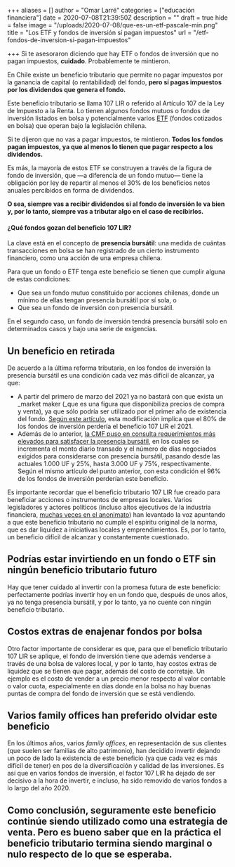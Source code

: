 +++
aliases = []
author = "Omar Larré"
categories = ["educación financiera"]
date = 2020-07-08T21:39:50Z
description = ""
draft = true
hide = false
image = "/uploads/2020-07-08/que-es-un-etf-pascale-min.png"
title = "Los ETF y fondos de inversión sí pagan impuestos"
url = "/etf-fondos-de-inversion-si-pagan-impuestos"

+++
Si te asesoraron diciendo que hay ETF o fondos de inversión que no pagan impuestos, **cuidado**. Probablemente te mintieron.

En Chile existe un beneficio tributario que permite no pagar impuestos por la ganancia de capital (o rentabilidad) del fondo, **pero sí pagas impuestos por los dividendos que genera el fondo.**

Este beneficio tributario se llama 107 LIR o referido al Artículo 107 de la Ley de Impuesto a la Renta. Lo tienen algunos fondos mutuos o fondos de inversión listados en bolsa y potencialmente varios [ETF](https://edu.fintual.cl/el-porqu%C3%A9-fintual-usa-etfs-77b7e7336f86/) (fondos cotizados en bolsa) que operan bajo la legislación chilena.

Si te dijeron que no vas a pagar impuestos, te mintieron. **Todos los fondos pagan impuestos, ya que al menos lo tienen que pagar respecto a los dividendos.**

Es más, la mayoría de estos ETF se construyen a través de la figura de fondo de inversión, que —a diferencia de un fondo mutuo— tiene la obligación por ley de repartir al menos el 30% de los beneficios netos anuales percibidos en forma de dividendos.

**O sea, siempre vas a recibir dividendos si al fondo de inversión le va bien y, por lo tanto, siempre vas a tributar algo en el caso de recibirlos.**

#### ¿Qué fondos gozan del beneficio 107 LIR?

La clave está en el concepto de **presencia bursátil**: una medida de cuántas transacciones en bolsa se han registrado de un cierto instrumento financiero, como una acción de una empresa chilena.

Para que un fondo o ETF tenga este beneficio se tienen que cumplir alguna de estas condiciones:

* Que sea un fondo mutuo constituido por acciones chilenas, donde un mínimo de ellas tengan presencia bursátil por sí sola, o
* Que sea un fondo de inversión con presencia bursátil.

En el segundo caso, un fondo de inversión tendrá presencia bursátil solo en determinados casos y bajo una serie de exigencias.

## Un beneficio en retirada

De acuerdo a la última reforma tributaria, en los fondos de inversión la presencia bursátil es una condición cada vez más difícil de alcanzar, ya que:

* A partir del primero de marzo del 2021 ya no bastará con que exista un _market maker (_que es una figura que disponibiliza precios de compra y venta), ya que sólo podría ser utilizado por el primer año de existencia del fondo. [Según este artículo](https://www.elmercurio.com/inversiones/noticias/columnas/2020/03/19/bolsa-chilena-las-tragedias-nunca-llegan-solas.aspx), esta modificación implica que el 80% de los fondos de inversión perdería el beneficio 107 LIR el 2021.
* Además de lo anterior, [la CMF puso en consulta requerimientos más elevados para satisfacer la presencia bursátil](http://www.cmfchile.cl/portal/prensa/604/w3-article-27473.html), en los cuales se incrementa el monto diario transado y el número de días negociados exigidos para considerarse con presencia bursátil, pasando desde las actuales 1.000 UF y 25%, hasta 3.000 UF y 75%, respectivamente. Según el mismo artículo del punto anterior, con esta condición el 96% de los fondos de inversión perderían este beneficio.

Es importante recordar que el beneficio tributario 107 LIR fue creado para beneficiar acciones o instrumentos de empresas locales. Varios legisladores y actores políticos (incluso altos ejecutivos de la industria financiera, [muchas veces en el anonimato](https://www.elmercurio.com/Inversiones/Noticias/Analisis/2019/03/27/Mercado-analiza-opciones-y-mejoras-para-market-makers.aspx)) han levantado la voz apuntando a que este beneficio tributario no cumple el espíritu original de la norma, que es dar liquidez a iniciativas locales y emprendimientos. Es, por lo tanto, un beneficio difícil de alcanzar y constantemente cuestionado.

## Podrías estar invirtiendo en un fondo o ETF sin ningún beneficio tributario futuro

Hay que tener cuidado al invertir con la promesa futura de este beneficio: perfectamente podrías invertir hoy en un fondo que, después de unos años, ya no tenga presencia bursátil, y por lo tanto, ya no cuente con ningún beneficio tributario.

## Costos extras de enajenar fondos por bolsa

Otro factor importante de considerar es que, para que el beneficio tributario 107 LIR se aplique, el fondo de inversión tiene que además venderse a través de una bolsa de valores local, y por lo tanto, hay costos extras de liquidez que se tienen que pagar, además del costo de corretaje. Un ejemplo es el costo de vender a un precio menor respecto al valor contable o valor cuota, especialmente en días donde en la bolsa no hay buenas puntas de compra del fondo de inversión que se está vendiendo.

## Varios family offices han preferido olvidar este beneficio

En los últimos años, varios _family offices_, en representación de sus clientes (que suelen ser familias de alto patrimonio), han decidido invertir dejando un poco de lado la existencia de este beneficio (ya que cada vez es más difícil de tener) en pos de la diversificación y calidad de las inversiones. Es así que en varios fondos de inversión, el factor 107 LIR ha dejado de ser decisivo a la hora de invertir, e incluso, ha sido removido de varios fondos a lo largo del año 2020.

## Como conclusión, seguramente este beneficio continúe siendo utilizado como una estrategia de venta. Pero es bueno saber que en la práctica el beneficio tributario termina siendo marginal o nulo respecto de lo que se esperaba.